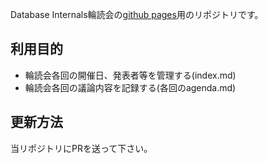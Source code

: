 Database Internals輪読会の[github pages](https://database-internals-reading-group-japan.github.io/group-tokyo/)用のリポジトリです。

## 利用目的

- 輪読会各回の開催日、発表者等を管理する(index.md)
- 輪読会各回の議論内容を記録する(各回のagenda.md)

## 更新方法
当リポジトリにPRを送って下さい。

